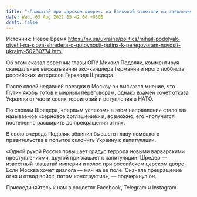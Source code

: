 ```yaml
---
title: "«Глашатай при царском дворе»: на Банковой ответили на заявление Шредера о «готовности Путина к переговорам»"
date: Wed, 03 Aug 2022 15:42:00 +0300
draft: false
---
```

Источник: Новое Время https://nv.ua/ukraine/politics/mihail-podolyak-otvetil-na-slova-shredera-o-gotovnosti-putina-k-peregovoram-novosti-ukrainy-50260774.html


Об этом сказал советник главы ОПУ Михаил Подоляк, комментируя скандальные высказывания экс-канцлера Германии и ярого лоббиста российских интересов Герхарда Шредера.

После своей недавней поездки в Москву он высказал мнение, что Путин якобы готов к мирным переговорам, однако взамен хочет отказа Украины от части своих территорий и вступления в НАТО.

По словам Шредера, «первым успехом» в этом направлении стало так называемое «зерновое соглашение» и, возможно, его «получится постепенно расширить до прекращения огня».

В свою очередь Подоляк обвинил бывшего главу немецкого правительства в попытке склонить Украину к капитуляции.

«Одной рукой Россия повышает градус террора новыми варварскими преступлениями, другой приглашает к капитуляции. Шредер — известный глашатай империи и голос при российском царском дворе. Если Москва хочет диалога — мяч на ее поле. Сначала прекращение огня и отвод войск, потом конструктив», — подчеркнул он.

Присоединяйтесь к нам в соцсетях Facebook, Telegram и Instagram.
